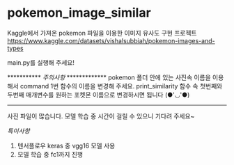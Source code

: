 # pokemon_image_similar
Kaggle에서 가져온 pokemon 파일을 이용한 이미지 유사도 구현 프로젝트
https://www.kaggle.com/datasets/vishalsubbiah/pokemon-images-and-types

main.py를 실행해 주세요!

*********** *주의사항* *************
pokemon 폴더 안에 있는 사진속 이름을 이용해서 command 1번 함수의 이름을 변경해 주세요.
print_similarity 함수 속 첫번째와 두번째 매개변수를 원하는 포켓몬 이름으로 변경하시면 됩니다 (●'◡'●)
***********************************

사진 파일이 많습니다. 모델 학습 중 시간이 걸릴 수 있으니 기다려 주세요~

*특이사항*
1. 텐서플로우 keras 중 vgg16 모델 사용
2. 모델 학습 중 fc1까지 진행
